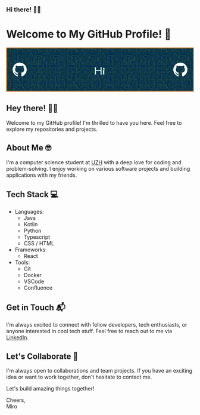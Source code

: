 ### Hi there! 👨‍💻

# Welcome to My GitHub Profile! 👋

![Header Image](./github-header-image.png)

## Hey there! 👨‍💻

Welcome to my GitHub profile! I'm thrilled to have you here. Feel free to explore my repositories and projects.

## About Me 🤓

I'm a computer science student at [UZH](https://www.uzh.ch/de.html) with a deep love for coding and problem-solving. I enjoy working on various software projects and building applications with my friends.

## Tech Stack 💻

- Languages:
  *  Java
  *  Kotlin
  *  Python
  *  Typescript
  *  CSS / HTML
- Frameworks: 
  * React
- Tools:
  *  Git
  *  Docker
  *  VSCode
  *  Confluence

## Get in Touch 📬

I'm always excited to connect with fellow developers, tech enthusiasts, or anyone interested in cool tech stuff. Feel free to reach out to me via [LinkedIn](https://ch.linkedin.com/in/miro-vannini-b9886b184).

## Let's Collaborate 🤝

I'm always open to collaborations and team projects. If you have an exciting idea or want to work together, don't hesitate to contact me.

Let's build amazing things together!

Cheers,  
Miro

<!--
**mirovv/mirovv** is a ✨ _special_ ✨ repository because its `README.md` (this file) appears on your GitHub profile.

Here are some ideas to get you started:

- 🔭 I’m currently working on ...
- 🌱 I’m currently learning ...
- 👯 I’m looking to collaborate on ...
- 🤔 I’m looking for help with ...
- 💬 Ask me about ...
- 📫 How to reach me: ...
- 😄 Pronouns: ...
- ⚡ Fun fact: ...
-->
